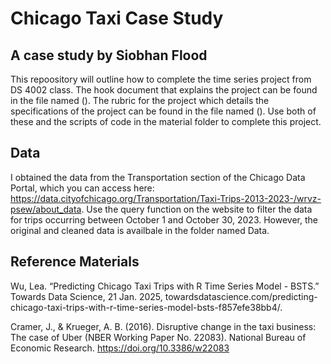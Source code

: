 # Chicago Taxi Case Study

## A case study by Siobhan Flood

This repoository will outline how to complete the time series project from DS 4002 class. The hook document that explains the project can be found in the file named (). The rubric for the project which details the specifications of the project can be found in the file named (). Use both of these and the scripts of code in the material folder to complete this project. 

## Data

I obtained the data from the Transportation section of the Chicago Data Portal, which you can access here: https://data.cityofchicago.org/Transportation/Taxi-Trips-2013-2023-/wrvz-psew/about_data. Use the query function on the website to filter the data for trips occurring between October 1 and October 30, 2023. However, the original and cleaned data is availbale in the folder named Data. 

## Reference Materials

Wu, Lea. “Predicting Chicago Taxi Trips with R Time Series Model - BSTS.” Towards Data Science, 21 Jan. 2025, towardsdatascience.com/predicting-chicago-taxi-trips-with-r-time-series-model-bsts-f857efe38bb4/. 

Cramer, J., & Krueger, A. B. (2016). Disruptive change in the taxi business: The case of Uber (NBER Working Paper No. 22083). National Bureau of Economic Research. https://doi.org/10.3386/w22083

